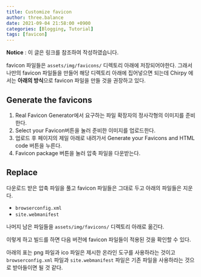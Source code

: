 ```yaml
---
title: Customize favicon
author: three.balance
date: 2021-09-04 21:58:00 +0900
categories: [Blogging, Tutorial]
tags: [favicon]
---
```


<b>Notice</b> : 이 글은 링크를 참조하여 작성하였습니다.

favicon 파일들은 `assets/img/favicons/` 디렉토리 아래에 저장되어야한다. 그래서 나만의 favicon 파일들을 만들어 해당 디렉토리 아래에 집어넣으면 되는데 Chirpy 에서는 <b>아래의 방식</b>으로 favicon 파일을 만들 것을 권장하고 있다.

## Generate the favicons
1. Real Favicon Generator에서 요구하는 파일 확장자의 정사각형의 이미지를 준비한다.
2. Select your Favicon버튼을 눌러 준비한 이미지를 업로드한다.
3. 업로드 후 페이지의 제일 아래로 내려가서 Generate your Favicons and HTML code 버튼을 누른다.
4. Favicon package 버튼을 눌러 압축 파일을 다운받는다.


## Replace
다운로드 받은 압축 파일을 풀고 favicon 파일들은 그대로 두고 아래의 파일들은 지운다.

* `browserconfig.xml`
* `site.webmanifest`

나머지 남은 파일들을 `assets/img/favicons/` 디렉토리 아래로 옮긴다.

이렇게 하고 빌드를 하면 다음 버전에 favicon 파일들이 적용된 것을 확인할 수 있다.

아래의 표는 png 파일과 ico 파일은 제시한 온라인 도구를 사용하라는 것이고 `browserconfig.xml` 파일과 `site.webmanifest` 파일은 기존 파일을 사용하라는 것으로 받아들이면 될 것 같다.



